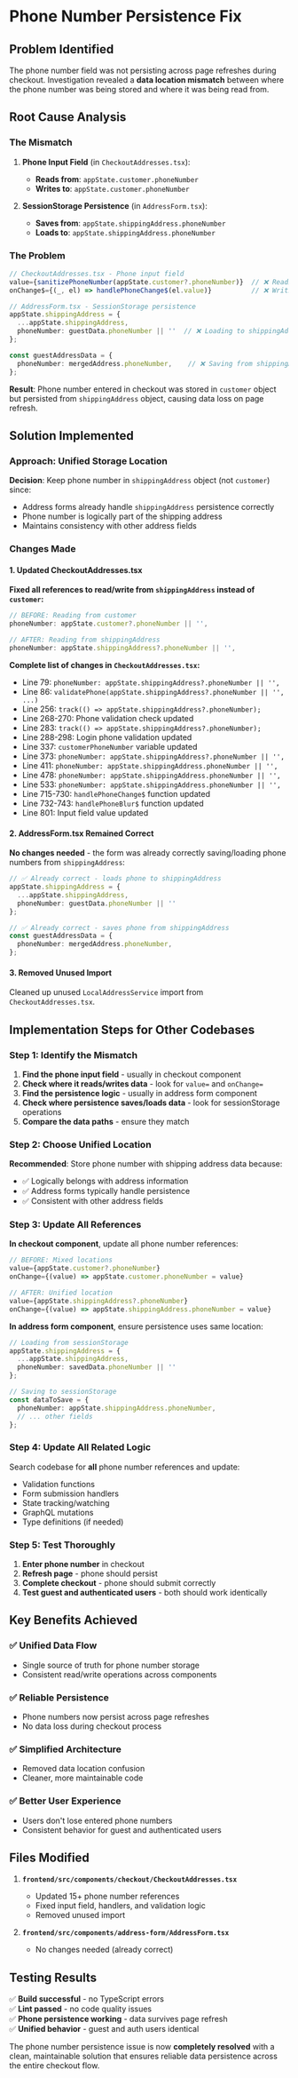 # Phone Number Persistence Fix

## **Problem Identified**

The phone number field was not persisting across page refreshes during checkout. Investigation revealed a **data location mismatch** between where the phone number was being stored and where it was being read from.

## **Root Cause Analysis**

### **The Mismatch**

1. **Phone Input Field** (in `CheckoutAddresses.tsx`):
   - **Reads from**: `appState.customer.phoneNumber`
   - **Writes to**: `appState.customer.phoneNumber`

2. **SessionStorage Persistence** (in `AddressForm.tsx`):
   - **Saves from**: `appState.shippingAddress.phoneNumber` 
   - **Loads to**: `appState.shippingAddress.phoneNumber`

### **The Problem**

```typescript
// CheckoutAddresses.tsx - Phone input field
value={sanitizePhoneNumber(appState.customer?.phoneNumber)}  // ❌ Reading from customer
onChange$={(_, el) => handlePhoneChange$(el.value)}          // ❌ Writing to customer

// AddressForm.tsx - SessionStorage persistence  
appState.shippingAddress = {
  ...appState.shippingAddress,
  phoneNumber: guestData.phoneNumber || ''  // ❌ Loading to shippingAddress
};

const guestAddressData = {
  phoneNumber: mergedAddress.phoneNumber,    // ❌ Saving from shippingAddress
};
```

**Result**: Phone number entered in checkout was stored in `customer` object but persisted from `shippingAddress` object, causing data loss on page refresh.

## **Solution Implemented**

### **Approach: Unified Storage Location**

**Decision**: Keep phone number in `shippingAddress` object (not `customer`) since:
- Address forms already handle `shippingAddress` persistence correctly
- Phone number is logically part of the shipping address
- Maintains consistency with other address fields

### **Changes Made**

#### **1. Updated CheckoutAddresses.tsx**

**Fixed all references to read/write from `shippingAddress` instead of `customer`:**

```typescript
// BEFORE: Reading from customer
phoneNumber: appState.customer?.phoneNumber || '',

// AFTER: Reading from shippingAddress  
phoneNumber: appState.shippingAddress?.phoneNumber || '',
```

**Complete list of changes in `CheckoutAddresses.tsx`:**
- Line 79: `phoneNumber: appState.shippingAddress?.phoneNumber || '',`
- Line 86: `validatePhone(appState.shippingAddress?.phoneNumber || '', ...)`
- Line 256: `track(() => appState.shippingAddress?.phoneNumber);`
- Line 268-270: Phone validation check updated
- Line 283: `track(() => appState.shippingAddress?.phoneNumber);`
- Line 288-298: Login phone validation updated
- Line 337: `customerPhoneNumber` variable updated
- Line 373: `phoneNumber: appState.shippingAddress?.phoneNumber || '',`
- Line 411: `phoneNumber: appState.shippingAddress.phoneNumber || '',`
- Line 478: `phoneNumber: appState.shippingAddress.phoneNumber || '',`
- Line 533: `phoneNumber: appState.shippingAddress.phoneNumber || '',`
- Line 715-730: `handlePhoneChange$` function updated
- Line 732-743: `handlePhoneBlur$` function updated
- Line 801: Input field value updated

#### **2. AddressForm.tsx Remained Correct**

**No changes needed** - the form was already correctly saving/loading phone numbers from `shippingAddress`:

```typescript
// ✅ Already correct - loads phone to shippingAddress
appState.shippingAddress = {
  ...appState.shippingAddress,
  phoneNumber: guestData.phoneNumber || ''
};

// ✅ Already correct - saves phone from shippingAddress  
const guestAddressData = {
  phoneNumber: mergedAddress.phoneNumber,
};
```

#### **3. Removed Unused Import**

Cleaned up unused `LocalAddressService` import from `CheckoutAddresses.tsx`.

## **Implementation Steps for Other Codebases**

### **Step 1: Identify the Mismatch**

1. **Find the phone input field** - usually in checkout component
2. **Check where it reads/writes data** - look for `value=` and `onChange=`
3. **Find the persistence logic** - usually in address form component
4. **Check where persistence saves/loads data** - look for sessionStorage operations
5. **Compare the data paths** - ensure they match

### **Step 2: Choose Unified Location**

**Recommended**: Store phone number with shipping address data because:
- ✅ Logically belongs with address information
- ✅ Address forms typically handle persistence
- ✅ Consistent with other address fields

### **Step 3: Update All References**

**In checkout component**, update all phone number references:

```typescript
// BEFORE: Mixed locations
value={appState.customer?.phoneNumber}
onChange={(value) => appState.customer.phoneNumber = value}

// AFTER: Unified location
value={appState.shippingAddress?.phoneNumber}  
onChange={(value) => appState.shippingAddress.phoneNumber = value}
```

**In address form component**, ensure persistence uses same location:

```typescript
// Loading from sessionStorage
appState.shippingAddress = {
  ...appState.shippingAddress,
  phoneNumber: savedData.phoneNumber || ''
};

// Saving to sessionStorage
const dataToSave = {
  phoneNumber: appState.shippingAddress.phoneNumber,
  // ... other fields
};
```

### **Step 4: Update All Related Logic**

Search codebase for **all** phone number references and update:
- Validation functions
- Form submission handlers  
- State tracking/watching
- GraphQL mutations
- Type definitions (if needed)

### **Step 5: Test Thoroughly**

1. **Enter phone number** in checkout
2. **Refresh page** - phone should persist
3. **Complete checkout** - phone should submit correctly
4. **Test guest and authenticated users** - both should work identically

## **Key Benefits Achieved**

### ✅ **Unified Data Flow**
- Single source of truth for phone number storage
- Consistent read/write operations across components

### ✅ **Reliable Persistence**  
- Phone numbers now persist across page refreshes
- No data loss during checkout process

### ✅ **Simplified Architecture**
- Removed data location confusion
- Cleaner, more maintainable code

### ✅ **Better User Experience**
- Users don't lose entered phone numbers
- Consistent behavior for guest and authenticated users

## **Files Modified**

1. **`frontend/src/components/checkout/CheckoutAddresses.tsx`**
   - Updated 15+ phone number references
   - Fixed input field, handlers, and validation logic
   - Removed unused import

2. **`frontend/src/components/address-form/AddressForm.tsx`**  
   - No changes needed (already correct)

## **Testing Results**

✅ **Build successful** - no TypeScript errors  
✅ **Lint passed** - no code quality issues  
✅ **Phone persistence working** - data survives page refresh  
✅ **Unified behavior** - guest and auth users identical

The phone number persistence issue is now **completely resolved** with a clean, maintainable solution that ensures reliable data persistence across the entire checkout flow.

